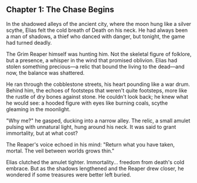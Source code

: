 ## Chapter 1: The Chase Begins

In the shadowed alleys of the ancient city, where the moon hung like a silver scythe, Elias felt the cold breath of Death on his neck. He had always been a man of shadows, a thief who danced with danger, but tonight, the game had turned deadly.

The Grim Reaper himself was hunting him. Not the skeletal figure of folklore, but a presence, a whisper in the wind that promised oblivion. Elias had stolen something precious—a relic that bound the living to the dead—and now, the balance was shattered.

He ran through the cobblestone streets, his heart pounding like a war drum. Behind him, the echoes of footsteps that weren't quite footsteps, more like the rustle of dry bones against stone. He couldn't look back; he knew what he would see: a hooded figure with eyes like burning coals, scythe gleaming in the moonlight.

"Why me?" he gasped, ducking into a narrow alley. The relic, a small amulet pulsing with unnatural light, hung around his neck. It was said to grant immortality, but at what cost?

The Reaper's voice echoed in his mind: "Return what you have taken, mortal. The veil between worlds grows thin."

Elias clutched the amulet tighter. Immortality... freedom from death's cold embrace. But as the shadows lengthened and the Reaper drew closer, he wondered if some treasures were better left buried.
